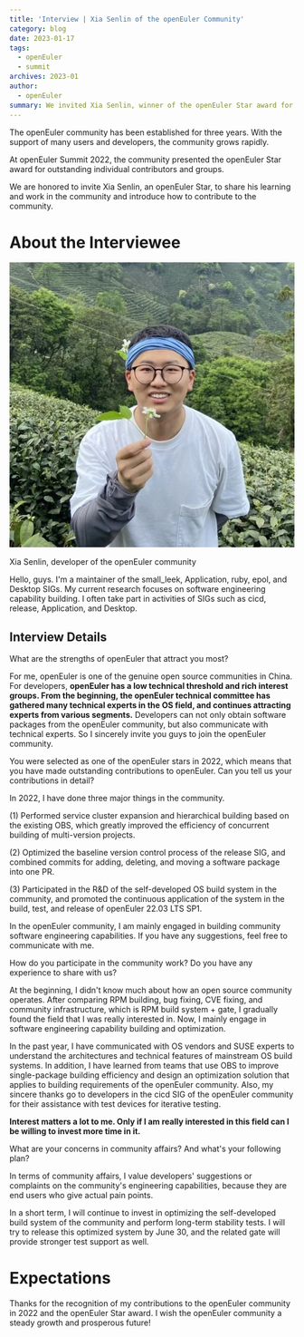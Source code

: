 ```yaml
---
title: 'Interview | Xia Senlin of the openEuler Community'
category: blog
date: 2023-01-17
tags:
  - openEuler
  - summit
archives: 2023-01
author:
  - openEuler
summary: We invited Xia Senlin, winner of the openEuler Star award for individual contributors, to share his learning and work in the community and introduce how to contribute to the community.
---
```



The openEuler community has been established for three years. With the support of many users and developers, the community grows rapidly.

At openEuler Summit 2022, the community presented the openEuler Star award for outstanding individual contributors and groups.  

We are honored to invite Xia Senlin, an openEuler Star, to share his learning and work in the community and introduce how to contribute to the community.

About the Interviewee
====================

![图片](./xiasenlin/media/image1.jpeg)

Xia Senlin, developer of the openEuler community

Hello, guys. I'm a maintainer of the small_leek, Application, ruby, epol, and Desktop SIGs. My current research focuses on software engineering capability building. I often take part in activities of SIGs such as cicd, release, Application, and Desktop.

Interview Details
-----------------

<p style="color:var(--e-color-brand1)">What are the strengths of openEuler that attract you most?</p>

For me, openEuler is one of the genuine open source communities in China. For developers, **openEuler has a low technical threshold and rich interest groups. From the beginning, the openEuler technical committee has gathered many technical experts in the OS field, and continues attracting experts from various segments.** Developers can not only obtain software packages from the openEuler community, but also communicate with technical experts. So I sincerely invite you guys to join the openEuler community.

<p style="color:var(--e-color-brand1)">You were selected as one of the openEuler stars in 2022, which means that you have made outstanding contributions to openEuler. Can you tell us your contributions in detail?</p>

In 2022, I have done three major things in the community.

(1) Performed service cluster expansion and hierarchical building based on the existing OBS, which greatly improved the efficiency of concurrent building of multi-version projects.

(2) Optimized the baseline version control process of the release SIG, and combined commits for adding, deleting, and moving a software package into one PR.

(3) Participated in the R&D of the self-developed OS build system in the community, and promoted the continuous application of the system in the build, test, and release of openEuler 22.03 LTS SP1.

In the openEuler community, I am mainly engaged in building community software engineering capabilities. If you have any suggestions, feel free to communicate with me.

<p style="color:var(--e-color-brand1)">How do you participate in the community work? Do you have any experience to share with us?</p>

At the beginning, I didn't know much about how an open source community operates. After comparing RPM building, bug fixing, CVE fixing, and community infrastructure, which is RPM build system + gate, I gradually found the field that I was really interested in. Now, I mainly engage in software engineering capability building and optimization.

In the past year, I have communicated with OS vendors and SUSE experts to understand the architectures and technical features of mainstream OS build systems. In addition, I have learned from teams that use OBS to improve single-package building efficiency and design an optimization solution that applies to building requirements of the openEuler community. Also, my sincere thanks go to developers in the cicd SIG of the openEuler community for their assistance with test devices for iterative testing.

**Interest matters a lot to me. Only if I am really interested in this field can I be willing to invest more time in it.**

<p style="color:var(--e-color-brand1)">What are your concerns in community affairs? And what's your following plan?</p>

In terms of community affairs, I value developers' suggestions or complaints on the community's engineering capabilities, because they are end users who give actual pain points.

In a short term, I will continue to invest in optimizing the self-developed build system of the community and perform long-term stability tests. I will try to release this optimized system by June 30, and the related gate will provide stronger test support as well.

Expectations
====================

Thanks for the recognition of my contributions to the openEuler community in 2022 and the openEuler Star award. I wish the openEuler community a steady growth and prosperous future!
